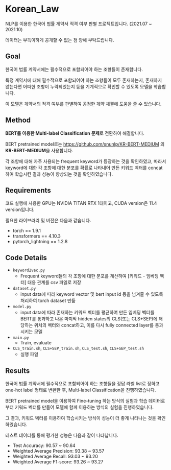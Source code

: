 # Korean_Law
NLP를 이용한 한국어 법률 계약서 적격 여부 판별 프로젝트입니다. (2021.07 ~ 2021.10)

데이터는 부득이하게 공개할 수 없는 점 양해 부탁드립니다.

## Goal
한국어 법률 계약서에는 필수적으로 포함되어야 하는 조항들이 존재합니다.

특정 계약서에 대해 필수적으로 포함되어야 하는 조항들이 모두 존재하는지, 존재하지 않는다면 어떠한 조항이 누락되었는지 등을 기계적으로 확인할 수 있도록 모델을 학습합니다.

이 모델은 계약서의 적격 여부를 판별하여 공정한 계약 체결에 도움을 줄 수 있습니다.

## Method
**BERT를 이용한 Multi-label Classification 문제**로 전환하여 해결합니다.

BERT pretrained model로는 https://github.com/snunlp/KR-BERT-MEDIUM 의 **KR-BERT-MEDIUM**을 사용합니다.

각 조항에 대해 자주 사용되는 frequent keyword가 등장하는 것을 확인하였고, 따라서 keyword에 대한 각 조항에 대한 분포를 확률로 나타내어 만든 키워드 벡터를 concat하여 학습시킨 결과 성능이 향상되는 것을 확인하였습니다.

## Requirements
코드 실행에 사용한 GPU는 NVIDIA TITAN RTX 1대이고, CUDA version은 11.4 version입니다.

필요한 라이브러리 및 버전은 다음과 같습니다.
- torch == 1.9.1
- transformers == 4.10.3
- pytorch_lightning == 1.2.8

## Code Details
- `keyword2vec.py`
    - Frequent keyword들의 각 조항에 대한 분포를 계산하여 [키워드 - 임베딩 벡터] 대응 관계를 csv 파일로 저장
- `dataset.py`
    - input data에 따라 keyword vector 및 bert input id 등을 넘겨줄 수 있도록 처리하여 torch dataset 만듦
- `model.py`
    - input data에 따라 존재하는 키워드 벡터를 평균하여 만든 임베딩 벡터를 BERT를 통과하고 나온 마지막 hidden states의 CLS(또는 CLS+SEP)에 해당하는 위치의 벡터와 concat하고, 이를 다시 fully connected layer를 통과시키는 모델
- `main.py`
    - Train, evaluate
- `CLS_train.sh`, `CLS+SEP_train.sh`, `CLS_test.sh`, `CLS+SEP_test.sh`
    - 실행 파일

## Results
한국어 법률 계약서에 필수적으로 포함되어야 하는 조항들을 정답 라벨 list로 정하고 one-hot label 형태로 변환한 후, Multi-label Classification을 진행하였습니다.

BERT pretrained model을 이용하여 Fine-tuning 하는 방식의 실험과 학습 데이터로부터 키워드 벡터를 만들어 모델에 함께 이용하는 방식의 실험을 진행하였습니다.

그 결과, 키워드 벡터를 이용하여 학습시키는 방식이 성능이 더 좋게 나타나는 것을 확인하였습니다.

테스트 데이터를 통해 평가한 성능은 다음과 같이 나타납니다.
- Test Accuracy: 90.57 ~ 90.64
- Weighted Average Precision: 93.38 ~ 93.57
- Weighted Average Recall: 93.03 ~ 93.20
- Weighted Average F1-score: 93.26 ~ 93.27